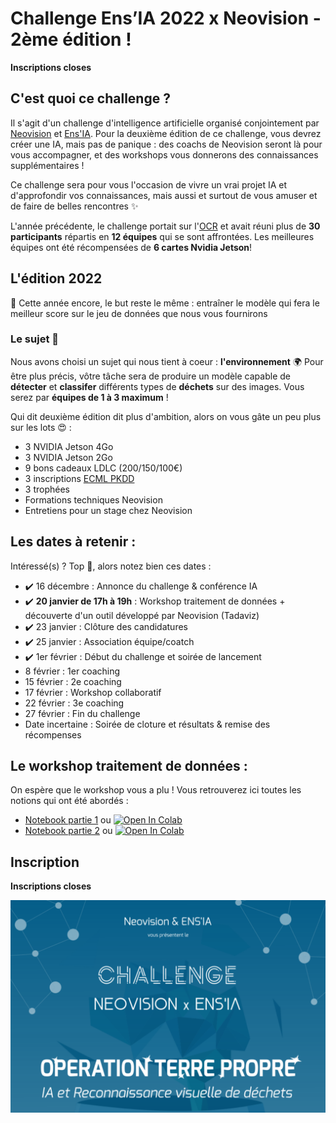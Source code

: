 # Challenge Ens’IA 2022 x Neovision - 2ème édition !

**Inscriptions closes**

## C'est quoi ce challenge ?

Il s'agit d'un challenge d'intelligence artificielle organisé conjointement par [Neovision](https://neovision.fr) et [Ens'IA](https://github.com/YannSia/tutorials). Pour la deuxième édition de ce challenge, vous devrez créer une IA, mais pas de panique : des coachs de Neovision seront là pour vous accompagner, et des workshops vous donnerons des connaissances supplémentaires !

Ce challenge sera pour vous l'occasion de vivre un vrai projet IA et d'approfondir vos connaissances, mais aussi et surtout de vous amuser et de faire de belles rencontres ✨

L'année précédente, le challenge portait sur l'[OCR](https://en.wikipedia.org/wiki/Optical_character_recognition) et avait réuni plus de **30 participants** répartis en **12 équipes** qui se sont affrontées. Les meilleures équipes ont été récompensées de **6 cartes Nvidia Jetson**!

## L'édition 2022

🎯 Cette année encore, le but reste le même : entraîner le modèle qui fera le meilleur score sur le jeu de données que nous vous fournirons

### Le sujet 🤩

Nous avons choisi un sujet qui nous tient à coeur : **l'environnement** 🌍
Pour être plus précis, vôtre tâche sera de produire un modèle capable de **détecter** et **classifer** différents types de **déchets** sur des images.
Vous serez par **équipes de 1 à 3 maximum** !

Qui dit deuxième édition dit plus d'ambition, alors on vous gâte un peu plus sur les lots 😍 :

- 3 NVIDIA Jetson 4Go
- 3 NVIDIA Jetson 2Go
- 9 bons cadeaux LDLC (200/150/100€)
- 3 inscriptions [ECML PKDD](https://ecmlpkdd.org)
- 3 trophées
- Formations techniques Neovision
- Entretiens pour un stage chez Neovision

## Les dates à retenir :

Intéressé(s) ? Top 💯, alors notez bien ces dates :

- ✔️ 16 décembre : Annonce du challenge & conférence IA
- ✔️ **20 janvier de 17h à 19h** : Workshop traitement de données + découverte d'un outil développé par Neovision (Tadaviz)
- ✔️ 23 janvier : Clôture des candidatures
- ✔️ 25 janvier : Association équipe/coatch
- ✔️ 1er février : Début du challenge et soirée de lancement
- 8 février : 1er coaching
- 15 février : 2e coaching
- 17 février : Workshop collaboratif
- 22 février : 3e coaching
- 27 février : Fin du challenge
- Date incertaine : Soirée de cloture et résultats & remise des récompenses

## Le workshop traitement de données :

On espère que le workshop vous a plu ! Vous retrouverez ici toutes les notions qui ont été abordés :

- [Notebook partie 1](https://github.com/YannSia/challenge-2022/blob/master/workshop-data/Workshop_Challenge_ENS'IA_x_Neovision.ipynb) ou [![Open In Colab](https://colab.research.google.com/assets/colab-badge.svg)](https://colab.research.google.com/github/yannsia/challenge-2022/blob/master/workshop-data/data_preprocessing_using_keras.ipynb)
- [Notebook partie 2](https://github.com/YannSia/challenge-2022/blob/master/workshop-data/Workshop_Challenge_ENS'IA_x_Neovision.ipynb) ou [![Open In Colab](https://colab.research.google.com/assets/colab-badge.svg)](https://colab.research.google.com/github/yannsia/challenge-2022/blob/master/workshop-data/data_preprocessing_using_keras.ipynb)

## Inscription

**Inscriptions closes**

![](affiche-fb.png)
